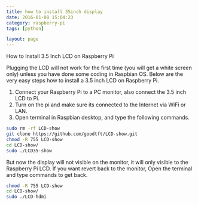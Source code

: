 ```yaml
---
title: how to install 35inch display
date: 2016-01-08 15:04:23
category: raspberry-pi
tags: [python]

layout: page
---
```


How to Install 3.5 Inch LCD on Raspberry Pi

Plugging the LCD will not work for the first time (you will get a white screen only) unless you have done some coding in Raspbian OS. Below are the very easy steps how to install a 3.5 inch LCD on Raspberry Pi.

1) Connect your Raspberry Pi to a PC monitor, also connect the 3.5 inch LCD to Pi.
2) Turn on the pi and make sure its connected to the Internet via WiFi or LAN.
3) Open terminal in Raspbian desktop, and type the following commands.

```bash
sudo rm -rf LCD-show 
git clone https://github.com/goodtft/LCD-show.git 
chmod -R 755 LCD-show 
cd LCD-show/
sudo ./LCD35-show
```

But now the display will not visible on the monitor, it will only visible to the Raspberry Pi LCD. If you want revert back to the monitor, Open the terminal and type commands to get back.

```bash
chmod -R 755 LCD-show 
cd LCD-show/ 
sudo ./LCD-hdmi
```
